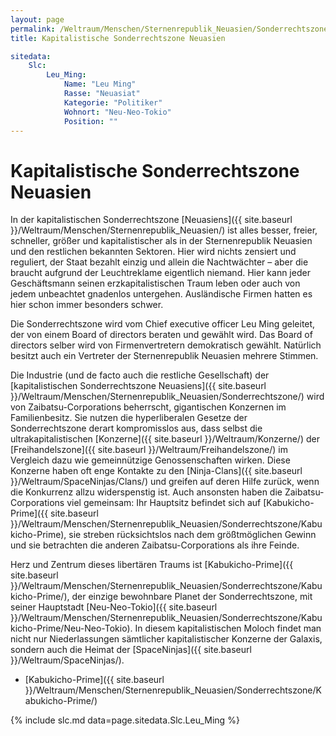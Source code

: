 ```yaml
---
layout: page
permalink: /Weltraum/Menschen/Sternenrepublik_Neuasien/Sonderrechtszone/
title: Kapitalistische Sonderrechtszone Neuasien

sitedata:
    Slc:
        Leu_Ming:
            Name: "Leu Ming"
            Rasse: "Neuasiat"
            Kategorie: "Politiker"
            Wohnort: "Neu-Neo-Tokio"
            Position: ""
---
```


# Kapitalistische Sonderrechtszone Neuasien

In der kapitalistischen Sonderrechtszone [Neuasiens]({{ site.baseurl }}/Weltraum/Menschen/Sternenrepublik_Neuasien/) ist alles besser, freier, schneller, größer und kapitalistischer als in der Sternenrepublik Neuasien und den restlichen bekannten Sektoren. Hier wird nichts zensiert und reguliert, der Staat bezahlt einzig und allein die Nachtwächter &ndash; aber die braucht aufgrund der Leuchtreklame eigentlich niemand. Hier kann jeder Geschäftsmann seinen erzkapitalistischen Traum leben oder auch von jedem unbeachtet gnadenlos untergehen. Ausländische Firmen hatten es hier schon immer besonders schwer.

Die Sonderrechtszone wird vom Chief executive officer Leu Ming geleitet, der von einem Board of directors beraten und gewählt wird. Das Board of directors selber wird von Firmenvertretern demokratisch gewählt. Natürlich besitzt auch ein Vertreter der Sternenrepublik Neuasien mehrere Stimmen.

Die Industrie (und de facto auch die restliche Gesellschaft) der [kapitalistischen Sonderrechtszone Neuasiens]({{ site.baseurl }}/Weltraum/Menschen/Sternenrepublik_Neuasien/Sonderrechtszone/) wird von Zaibatsu-Corporations beherrscht, gigantischen Konzernen im Familienbesitz. Sie nutzen die hyperliberalen Gesetze der Sonderrechtszone derart kompromisslos aus, dass selbst die ultrakapitalistischen [Konzerne]({{ site.baseurl }}/Weltraum/Konzerne/) der [Freihandelszone]({{ site.baseurl }}/Weltraum/Freihandelszone/) im Vergleich dazu wie gemeinnützige Genossenschaften wirken. Diese Konzerne haben oft enge Kontakte zu den [Ninja-Clans]({{ site.baseurl }}/Weltraum/SpaceNinjas/Clans/) und greifen auf deren Hilfe zurück, wenn die Konkurrenz allzu widerspenstig ist. Auch ansonsten haben die Zaibatsu-Corporations viel gemeinsam: Ihr Hauptsitz befindet sich auf [Kabukicho-Prime]({{ site.baseurl }}/Weltraum/Menschen/Sternenrepublik_Neuasien/Sonderrechtszone/Kabukicho-Prime), sie streben rücksichtslos nach dem größtmöglichen Gewinn und sie betrachten die anderen Zaibatsu-Corporations als ihre Feinde.

Herz und Zentrum dieses libertären Traums ist [Kabukicho-Prime]({{ site.baseurl }}/Weltraum/Menschen/Sternenrepublik_Neuasien/Sonderrechtszone/Kabukicho-Prime/), der einzige bewohnbare Planet der Sonderrechtszone, mit seiner Hauptstadt [Neu-Neo-Tokio]({{ site.baseurl }}/Weltraum/Menschen/Sternenrepublik_Neuasien/Sonderrechtszone/Kabukicho-Prime/Neu-Neo-Tokio). In diesem kapitalistischen Moloch findet man nicht nur Niederlassungen sämtlicher kapitalistischer Konzerne der Galaxis, sondern auch die Heimat der [SpaceNinjas]({{ site.baseurl }}/Weltraum/SpaceNinjas/).

- [Kabukicho-Prime]({{ site.baseurl }}/Weltraum/Menschen/Sternenrepublik_Neuasien/Sonderrechtszone/Kabukicho-Prime/)

{% include slc.md data=page.sitedata.Slc.Leu_Ming %}
